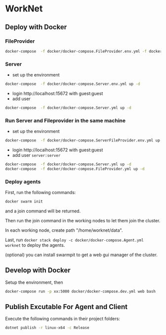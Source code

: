 # WorkNet

## Deploy with Docker
### FileProvider

```bash
docker-compose  -f docker/docker-compose.FileProvider.env.yml -f docker/docker-compose.FileProvider.yml up -d
```


### Server

* set up the environment

```bash
docker-compose  -f docker/docker-compose.Server.env.yml up -d
```

* login http://localhost:15672 with guest:guest
* add user

``` bash
docker-compose  -f docker/docker-compose.Server.yml up -d
```

### Run Server and Fileprovider in the same machine

* set up the environment

```bash
docker-compose  -f docker/docker-compose.ServerFileProvider.env.yml up -d
```

* login http://localhost:15672 with guest:guest
* add user `server:server`

``` bash
docker-compose  -f docker/docker-compose.Server.yml up -d
docker-compose  -f docker/docker-compose.FileProvider.yml up -d

```

### Deploy agents

First, run the following commands:

```bash
docker swarm init
```

and a join command will be returned. 

Then run the join command in the working nodes to let them join the cluster.

In each working node, create path "/home/worknet/data".

Last, run `docker stack deploy -c docker/docker-compose.Agent.yml worknet` to deploy the agents.

(optional) you can install swarmpit to get a web gui manager of the cluster.


## Develop with Docker

Setup the environment, then

```bash
docker-compose run -p xx:5000 docker/docker-compose.dev.yml web bash
```

## Publish Excutable For Agent and Client

Execute the following commands in their project folders:

```bash
dotnet publish -r linux-x64 -c Release
```
